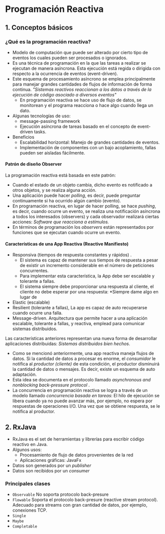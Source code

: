 # Programación Reactiva
## 1. Conceptos básicos
###  ¿Qué es la programación reactiva?
* Modelo de computación que puede ser alterado por cierto tipo de eventos los cuales pueden ser procesados o ignorados.
* Es una técnica de programación  en la que las tareas a realizar se ejecutan de manera asíncrona. Esta ejecución está regida o dirigida con respecto a la ocurrencia de eventos  (event-driven).  
* Este esquema de procesamiento asíncrono se emplea principalmente para manejar grandes cantidades de flujos de información de forma continua. *"Sistemas reactivos reaccionan a los datos a través de la ejecución de código asociado a diversos eventos"*
	* En programación reactiva se hace uso de flujo de datos, se monitorean y el programa reacciona o hace algo cuando llega un dato.
* Algunas tecnologías de uso:
	* message-passing framework
	* Ejecución asíncrona  de tareas basado en el concepto de event-driven tasks.
* Beneficios
	* Escalabilidad horizontal:  Manejo de grandes cantidades de eventos.
	* Implementación de componentes con un bajo acoplamiento, fallas pueden ser aisladas fácilmente. 

#### Patrón de diseño Observer
La programación reactiva está basada en este patrón:
* Cuando el estado de un objeto cambia, dicho evento es notificado a otros objetos, y se realiza alguna acción. 
* Una aplicación puede hacer *polling*, es decir, puede preguntar continuamente si ha ocurrido algún cambio (evento).
* En programación reactiva, en lugar de hacer polling,  se hace *pushing*, es decir, cuando ocurre  un evento, se realiza una notificación asíncrona a todos los interesados (observers)  y cada observador realizará ciertas acciones: *Software que reacciona a estímulos.*
* En términos de programación los  *observers*  están representados por funciones que se ejecutan cuando ocurre un evento.

#### Características de una App Reactiva (Reactive Manifiesto)
* Responsiva (tiempos de respuesta constantes y rápidos) . 
	* El sistema es capaz de mantener sus tiempos de respuesta a pesar de existir un incremento  considerable  en el  número de peticiones concurrentes.  
	* Para implementar esta característica, la App debe ser escalable y tolerante a fallas.
	* El sistema siempre debe proporcionar una respuesta  al cliente, el cliente no debe esperar por una respuesta: *Siempre dame algo en lugar de 
* Elastic (escalable)
* Resilient (tolerante a fallas), La app es capaz de auto recuperarse cuando  ocurre una falla.
* Message-driven.  Arquitectura que permite hacer a una aplicación escalable, tolerante a fallas, y reactiva, emplead para comunicar sistemas distribuidos.

Las características anteriores representan una nueva forma de desarrollar aplicaciones distribuidas:  *Sistemas distribuidos bien hechos*.

* Como se mencionó anteriormente,  una app reactiva maneja flujos de datos. Si la cantidad de datos a procesar es enorme, el *consumidor* le notifica al *productor (cliente)*  de esta condición,  el productor disminuirá la cantidad de datos o mensajes.  Es decir, existe un esquema de auto adaptación.   
* Esta idea se documenta en el protocolo llamado *asynchronous and nonblocking back-pressure protocol* .
* La concurrencia en programación reactiva se logra a través de un modelo llamado *concurrencia basada en tareas*: El hilo de ejecución se libera cuando ya no puede avanzar más, por ejemplo, no espera por respuestas  de operaciones I/O. Una vez que se obtiene respuesta, se le notifica al productor.
## 2. RxJava
* RxJava es el set de herramientas y librerías para escribir código reactivo en  Java.
* Algunos usos:
	* Procesamiento de flujo de datos provenientes de la red
	* Aplicaciones gráficas: JavaFx
* Datos son generados por un *publisher*
* Datos son recibidos por un *consumer* 
### Principales clases  
* ``Observable`` No soporta protocolo back-presure
* ``Flowable`` Soporta el protocolo back-presure (reactive stream protocol). Adecuado para streams con gran cantidad de datos, por ejemplo, conexiones TCP. 
* ``Single``
* ``Maybe``
* ``Completable``
<!--stackedit_data:
eyJoaXN0b3J5IjpbMTk5MzIyOTk1N119
-->